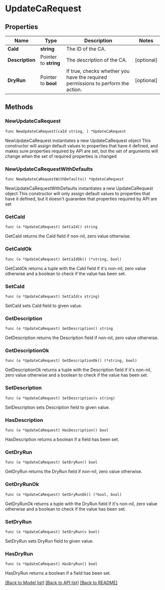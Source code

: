 # UpdateCaRequest

## Properties

Name | Type | Description | Notes
------------ | ------------- | ------------- | -------------
**CaId** | **string** | The ID of the CA. | 
**Description** | Pointer to **string** | The description of the CA. | [optional] 
**DryRun** | Pointer to **bool** | If true, checks whether you have the required permissions to perform the action. | [optional] 

## Methods

### NewUpdateCaRequest

`func NewUpdateCaRequest(caId string, ) *UpdateCaRequest`

NewUpdateCaRequest instantiates a new UpdateCaRequest object
This constructor will assign default values to properties that have it defined,
and makes sure properties required by API are set, but the set of arguments
will change when the set of required properties is changed

### NewUpdateCaRequestWithDefaults

`func NewUpdateCaRequestWithDefaults() *UpdateCaRequest`

NewUpdateCaRequestWithDefaults instantiates a new UpdateCaRequest object
This constructor will only assign default values to properties that have it defined,
but it doesn't guarantee that properties required by API are set

### GetCaId

`func (o *UpdateCaRequest) GetCaId() string`

GetCaId returns the CaId field if non-nil, zero value otherwise.

### GetCaIdOk

`func (o *UpdateCaRequest) GetCaIdOk() (*string, bool)`

GetCaIdOk returns a tuple with the CaId field if it's non-nil, zero value otherwise
and a boolean to check if the value has been set.

### SetCaId

`func (o *UpdateCaRequest) SetCaId(v string)`

SetCaId sets CaId field to given value.


### GetDescription

`func (o *UpdateCaRequest) GetDescription() string`

GetDescription returns the Description field if non-nil, zero value otherwise.

### GetDescriptionOk

`func (o *UpdateCaRequest) GetDescriptionOk() (*string, bool)`

GetDescriptionOk returns a tuple with the Description field if it's non-nil, zero value otherwise
and a boolean to check if the value has been set.

### SetDescription

`func (o *UpdateCaRequest) SetDescription(v string)`

SetDescription sets Description field to given value.

### HasDescription

`func (o *UpdateCaRequest) HasDescription() bool`

HasDescription returns a boolean if a field has been set.

### GetDryRun

`func (o *UpdateCaRequest) GetDryRun() bool`

GetDryRun returns the DryRun field if non-nil, zero value otherwise.

### GetDryRunOk

`func (o *UpdateCaRequest) GetDryRunOk() (*bool, bool)`

GetDryRunOk returns a tuple with the DryRun field if it's non-nil, zero value otherwise
and a boolean to check if the value has been set.

### SetDryRun

`func (o *UpdateCaRequest) SetDryRun(v bool)`

SetDryRun sets DryRun field to given value.

### HasDryRun

`func (o *UpdateCaRequest) HasDryRun() bool`

HasDryRun returns a boolean if a field has been set.


[[Back to Model list]](../README.md#documentation-for-models) [[Back to API list]](../README.md#documentation-for-api-endpoints) [[Back to README]](../README.md)


